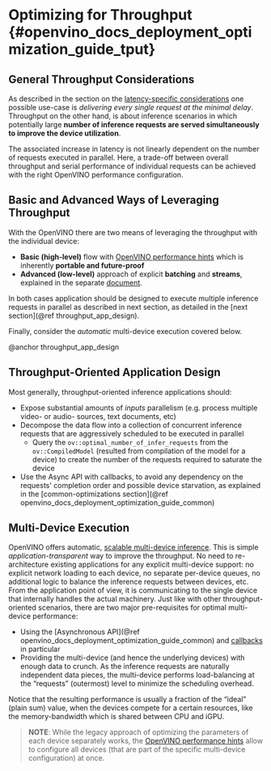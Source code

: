 # Optimizing for Throughput {#openvino_docs_deployment_optimization_guide_tput}

## General Throughput Considerations
As described in the section on the [latency-specific considerations](./dldt_deployment_optimization_latency.md) one possible use-case is _delivering every single request at the minimal delay_.
Throughput on the other hand, is about inference scenarios in which potentially large **number of inference requests are served simultaneously to improve the device utilization**.

The associated increase in latency is not linearly dependent on the number of requests executed in parallel.
Here, a trade-off between overall throughput and serial performance of individual requests can be achieved with the right OpenVINO performance configuration.

##  Basic and Advanced Ways of Leveraging Throughput 
With the OpenVINO there are two means of leveraging the throughput with the individual device:
* **Basic (high-level)** flow with [OpenVINO performance hints](./dldt_deployment_optimization_hints.md) which is inherently **portable and future-proof**
* **Advanced (low-level)** approach of explicit  **batching** and **streams**, explained in the separate [document](dldt_deployment_optimization_tput_advanced.md).

In both cases application should be designed to execute multiple inference requests in parallel as described in next section, as detailed in the [next section](@ref throughput_app_design).

Finally, consider the _automatic_ multi-device execution covered below.

@anchor throughput_app_design
## Throughput-Oriented Application Design
Most generally, throughput-oriented inference applications should:
* Expose substantial amounts of _inputs_ parallelism (e.g. process multiple video- or audio- sources, text documents, etc)
* Decompose the data flow into a collection of concurrent inference requests that are aggressively scheduled to be executed in parallel
   * Query the `ov::optimal_number_of_infer_requests` from the `ov::CompiledModel` (resulted from compilation of the model for a device) to create the number of the requests required to saturate the device
* Use the Async API with callbacks, to avoid any dependency on the requests' completion order and possible device starvation, as explained in the [common-optimizations section](@ref openvino_docs_deployment_optimization_guide_common)

## Multi-Device Execution
OpenVINO offers automatic, [scalable multi-device inference](../OV_Runtime_UG/multi_device.md). This is simple _application-transparent_ way to improve the throughput. No need to re-architecture existing applications for any explicit multi-device support: no explicit network loading to each device, no separate per-device queues, no additional logic to balance the inference requests between devices, etc. From the application point of view, it is communicating to the single device that internally handles the actual machinery.
Just like with other throughput-oriented scenarios, there are two major pre-requisites for optimal multi-device performance:
*	Using the [Asynchronous API](@ref openvino_docs_deployment_optimization_guide_common) and [callbacks](../OV_Runtime_UG/ov_infer_request.md) in particular
*	Providing the multi-device (and hence the underlying devices) with enough data to crunch. As the inference requests are naturally independent data pieces, the multi-device performs load-balancing at the “requests” (outermost) level to minimize the scheduling overhead.

Notice that the resulting performance is usually a fraction of the “ideal” (plain sum) value, when the devices compete for a certain resources, like the memory-bandwidth which is shared between CPU and iGPU.
> **NOTE**: While the legacy approach of optimizing the parameters of each device separately works, the [OpenVINO performance hints](./dldt_deployment_optimization_hints.md) allow to configure all devices (that are part of the specific multi-device configuration) at once.
